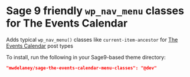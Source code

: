 # Sage 9 friendly `wp_nav_menu` classes for The Events Calendar

Adds typical `wp_nav_menu()` classes like `current-item-ancestor` for [The Events Calendar](http://theeventscalendar.com/) post types

To install, run the following in your Sage9-based theme directory:
```json
"mwdelaney/sage-the-events-calendar-menu-classes": "@dev"
```
